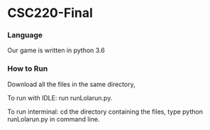 # CSC220-Final

### Language
Our game is written in python 3.6

### How to Run
Download all the files in the same directory,

To run with IDLE: run runLolarun.py.

To run interminal: cd the directory containing the files, type python runLolarun.py in command line.
